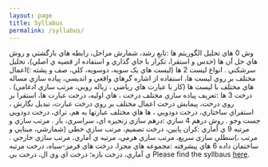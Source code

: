 ```yaml
---
layout: page
title: Syllabus
permalink: /syllabus/
---
```

وش 0 هاي تحليل الگوريتم ها :تابعِ رشد، شمارش مراحل، رابطه هاي بازگشتي و روش هاي حل آن ها (حدس و استقرا، تکرار با جاي گذاري و استفاده از قضيه ي اصلي)، تحليل سرشکني . انواع ليست 2 ها (ليست هاي يک سويه، دوسويه، کلي، صف و پشته  :)اعمال مختلف بر روي ليست ها، استفاده از اشاره گرهاي واقعي و انديسي، پياده
  سازي مساله هاي مختلف با ليست ها (کار با عبارت هاي رياضي ، زباله روبي، مرتب سازي ادغامي) . درخت 3 ها :تعريف پياده سازي مختلف درخت ، هاي اوليه، درخت عبارت ها، استقرا بر روي درخت، پيمايش درخت اعمال مختلف بر روي درخت عبارت، تبديل نگارش ، استقراي ساختاري، درخت دودويي ، ها هاي مختلف عبارتها به هم، تراي، درخت دودويي جست وجو  . روش درهم 4 سازي :درهم سازي زنجيره اي، سراسري، باز . مرتب سازي و مرتبه 9 ي آماري :کران پايين، درخت تصميم، مرتب سازي خطي (شمارشي، مبنايي و مرتب ،)سطلي سازي سريع، مرتب سازي هرمي، مرتبه ي آماري، مرتب سازي خارجي . ساختمان داده 6 هاي پيشرفته :مجموعه هاي مجزا، درخت هاي قرمز-سياه، درخت مرتبه ي آماري، درخت بازه؛ درخت اي وي ال، درخت بي
Please find the syllbaus [here](/static_files/materials/Syllabus.pdf).